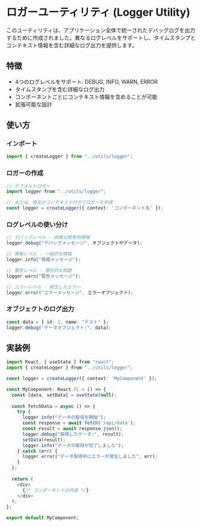 # ロガーユーティリティ (Logger Utility)

このユーティリティは、アプリケーション全体で統一されたデバッグログを出力するために作成されました。異なるログレベルをサポートし、タイムスタンプとコンテキスト情報を含む詳細なログ出力を提供します。

## 特徴

- 4つのログレベルをサポート: DEBUG, INFO, WARN, ERROR
- タイムスタンプを含む詳細なログ出力
- コンポーネントごとにコンテキスト情報を含めることが可能
- 拡張可能な設計

## 使い方

### インポート

```typescript
import { createLogger } from "../utils/logger";
```

### ロガーの作成

```typescript
// デフォルトロガー
import logger from "../utils/logger";

// または、特定のコンテキスト付きでロガーを作成
const logger = createLogger({ context: 'コンポーネント名' });
```

### ログレベルの使い分け

```typescript
// デバッグレベル - 詳細な開発用情報
logger.debug("デバッグメッセージ", オブジェクトやデータ);

// 情報レベル - 一般的な情報
logger.info("情報メッセージ");

// 警告レベル - 潜在的な問題
logger.warn("警告メッセージ");

// エラーレベル - 発生したエラー
logger.error("エラーメッセージ", エラーオブジェクト);
```

### オブジェクトのログ出力

```typescript
const data = { id: 1, name: "テスト" };
logger.debug("データオブジェクト:", data);
```

## 実装例

```typescript
import React, { useState } from "react";
import { createLogger } from "../utils/logger";

const logger = createLogger({ context: 'MyComponent' });

const MyComponent: React.FC = () => {
  const [data, setData] = useState(null);
  
  const fetchData = async () => {
    try {
      logger.info("データの取得を開始");
      const response = await fetch('/api/data');
      const result = await response.json();
      logger.debug("取得したデータ:", result);
      setData(result);
      logger.info("データの取得が完了しました");
    } catch (err) {
      logger.error("データ取得中にエラーが発生しました", err);
    }
  };
  
  return (
    <div>
      {/* コンポーネントの内容 */}
    </div>
  );
};

export default MyComponent;
```